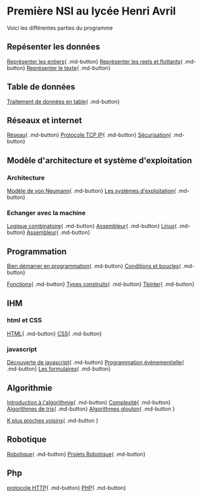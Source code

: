 # Première NSI au lycée Henri Avril




Voici les différentes parties du programme 

## Repésenter les données  
[Représenter les entiers](representation/base_numeration.md){ .md-button} [Représenter les reels et flottants](representation/reels_flottants.md){ .md-button} [Représenter le texte](representation/codage_texte.md){ .md-button}

## Table de données  
[Traitement de données en table](table_donnees/traitement_donnees.md){ .md-button}

## Réseaux et internet
[Réseau](archi/reseaux/reseau.md){ .md-button} [Protocole TCP IP](archi/reseaux/TCP_IP.md){ .md-button} [Sécurisation](archi/reseaux/securisation.md){ .md-button}
## Modèle d'architecture et système d'exploitation
### Architecture
[Modèle de von Neumann](archi/OS/vonneuman.md){ .md-button} [Les systèmes d'exploitation](archi/OS/OS.md){ .md-button} 
### Echanger avec la machine
[Logique combinatoire](archi/OS/logique_combinatoire.md){ .md-button}   [Assembleur](archi/OS/assembleur.md){ .md-button} 
[Linux](archi/OS/linux.md){ .md-button}   [Assembleur](archi/OS/assembleur.md){ .md-button} 

## Programmation
[Bien démarrer en programmation](Programmation/demarrer.md){ .md-button} [Conditions et boucles](Programmation/boucle.md){ .md-button}  

[Fonctions](Programmation/fonction.md){ .md-button}  [Types construits](Programmation/type.md){ .md-button}	[Tkinter](Programmation/tkinter.md){ .md-button} 

## IHM
### html et CSS
[HTML](IHM/html/html.md){ .md-button} [CSS](IHM/html/css.md){ .md-button}
### javascript
[Découverte de javascript](IHM/javascript/exo_js.md){ .md-button} [Programmation évènementielle](IHM/javascript/programmation_evenementielle.md){ .md-button} [Les formulaires](IHM/javascript/formulaire.md){ .md-button}


## Algorithmie

[Introduction à l'algorithmie](algorithmie/intro_algo.md){ .md-button}	[Complexité](algorithmie/complexite.md){ .md-button}	[Algorithmes de tris](algorithmie/tris.md){ .md-button}	[Algorithmes glouton](algorithmie/glouton.md){ .md-button }
</br>

[K plus proches voisins](algorithmie/knn.md){ .md-button }

## Robotique
[Robotique](IHM/robotique/robotique.md){ .md-button}	[Projets Robotique](IHM/robotique/projets.md){ .md-button}

## Php
[protocole HTTP](IHM/PHP/Protocole_HTTP.md){ .md-button} [PHP](IHM/PHP/TP_php.md){ .md-button}




   


